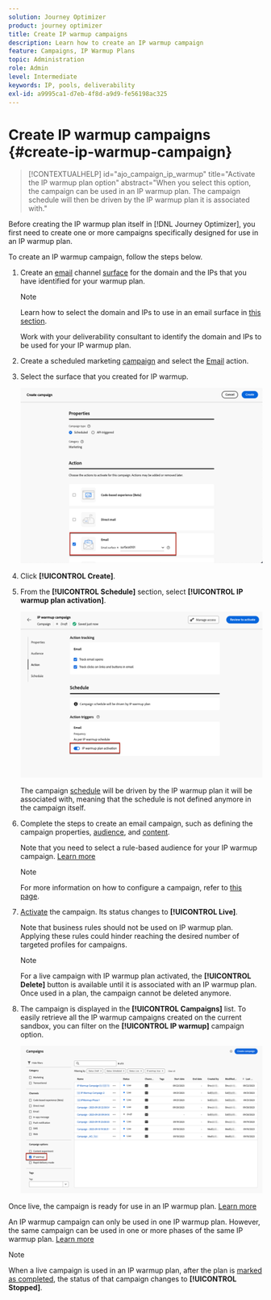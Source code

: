 ```yaml
---
solution: Journey Optimizer
product: journey optimizer
title: Create IP warmup campaigns
description: Learn how to create an IP warmup campaign
feature: Campaigns, IP Warmup Plans
topic: Administration
role: Admin
level: Intermediate
keywords: IP, pools, deliverability
exl-id: a9995ca1-d7eb-4f8d-a9d9-fe56198ac325
---
```

# Create IP warmup campaigns {#create-ip-warmup-campaign}

>[!CONTEXTUALHELP]
>id="ajo_campaign_ip_warmup"
>title="Activate the IP warmup plan option"
>abstract="When you select this option, the campaign can be used in an IP warmup plan. The campaign schedule will then be driven by the IP warmup plan it is associated with."

Before creating the IP warmup plan itself in [!DNL Journey Optimizer], you first need to create one or more campaigns specifically designed for use in an IP warmup plan<!--through a dedicated option-->.

To create an IP warmup campaign, follow the steps below.

1. Create an [email](../email/email-settings.md) channel [surface](channel-surfaces.md) for the domain and the IPs that you have identified for your warmup plan.

    >[!NOTE]
    >
    >Learn how to select the domain and IPs to use in an email surface in [this section](../email/email-settings.md#subdomains-and-ip-pools).
    >
    >Work with your deliverability consultant to identify the domain and IPs to be used for your IP warmup plan.<!--TBC-->

1. Create a scheduled marketing [campaign](../campaigns/create-campaign.md) and select the [Email](../email/create-email.md#create-email-journey-campaign) action.

    <!--Select the Marketing category. The IP warmup plan activation option is only available for  marketing-type campaigns.-->

1. Select the surface that you created for IP warmup.

    ![](assets/ip-warmup-campaign-surface.png)

    <!--You must use the same surface as the one that will be used for the asociated IP warmup plan. [Learn how to create an IP warmup plan](#create-ip-warmup-plan)-->

1. Click **[!UICONTROL Create]**.

1. From the **[!UICONTROL Schedule]** section, select **[!UICONTROL IP warmup plan activation]**.

    ![](assets/ip-warmup-campaign-plan-activation.png)

    The campaign [schedule](../campaigns/create-campaign.md#schedule) will be driven by the IP warmup plan it will be associated with, meaning that the schedule is not defined anymore in the campaign itself.

1. Complete the steps to create an email campaign, such as defining the campaign properties, [audience](../audience/about-audiences.md)<!--best practices for IP warmup in terms of audience?-->, and [content](../email/get-started-email-design.md#key-steps).

    Note that you need to select a rule-based audience for your IP warmup campaign. [Learn more](../audience/creating-a-segment-definition.md)

    >[!NOTE]
    >
    >For more information on how to configure a campaign, refer to [this page](../campaigns/get-started-with-campaigns.md).

1. [Activate](../campaigns/review-activate-campaign.md) the campaign. Its status changes to **[!UICONTROL Live]**.

    Note that business rules should not be used on IP warmup plan. Applying these rules could hinder reaching the desired number of targeted profiles for campaigns. 

    >[!NOTE]
    >
    >For a live campaign with IP warmup plan activated, the **[!UICONTROL Delete]** button is available until it is associated with an IP warmup plan. Once used in a plan, the campaign cannot be deleted anymore.

1. The campaign is displayed in the **[!UICONTROL Campaigns]** list. To easily retrieve all the IP warmup campaigns created on the current sandbox, you can filter on the **[!UICONTROL IP warmup]** campaign option.

    ![](assets/ip-warmup-campaign-filter.png)

Once live, the campaign is ready for use in an IP warmup plan. [Learn more](ip-warmup-plan.md)

An IP warmup campaign can only be used in one IP warmup plan. However, the same campaign can be used in one or more phases of the same IP warmup plan. [Learn more](ip-warmup-plan.md#define-phases)

>[!NOTE]
>
>When a live campaign is used in an IP warmup plan, after the plan is [marked as completed](ip-warmup-execution.md#mark-as-completed), the status of that campaign changes to **[!UICONTROL Stopped]**.

